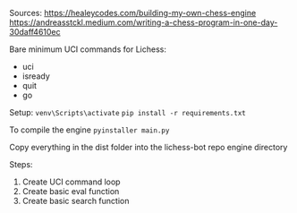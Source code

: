Sources:
https://healeycodes.com/building-my-own-chess-engine
https://andreasstckl.medium.com/writing-a-chess-program-in-one-day-30daff4610ec


Bare minimum UCI commands for Lichess:
- uci
- isready
- quit
- go


Setup:
```venv\Scripts\activate```
```pip install -r requirements.txt```

To compile the engine
```pyinstaller main.py```

Copy everything in the dist folder into the lichess-bot repo engine directory


Steps:
1. Create UCI command loop
2. Create basic eval function
3. Create basic search function